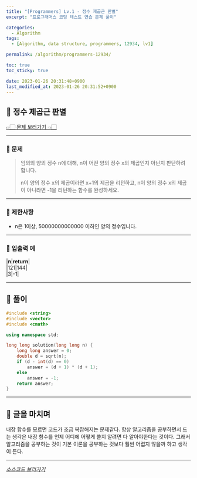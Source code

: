 ```yaml
---
title: "[Programmers] Lv.1 - 정수 제곱근 판별"
excerpt: "프로그래머스 코딩 테스트 연습 문제 풀이"

categories:
  - Algorithm
tags:
  - [Algorithm, data structure, programmers, 12934, lv1]

permalink: /algorithm/programmers-12934/

toc: true
toc_sticky: true

date: 2023-01-26 20:31:48+0900
last_modified_at: 2023-01-26 20:31:52+0900
---
```

 
## 👻 정수 제곱근 판별
[👉🏻 문제 보러가기 👈🏻](https://school.programmers.co.kr/learn/courses/30/lessons/12934?language=cpp)

***

### 🌱 문제
> 임의의 양의 정수 n에 대해, n이 어떤 양의 정수 x의 제곱인지 아닌지 판단하려 합니다.
>
> n이 양의 정수 x의 제곱이라면 x+1의 제곱을 리턴하고, n이 양의 정수 x의 제곱이 아니라면 -1을 리턴하는 함수를 완성하세요.

***

### 🌱 제한사항
- n은 1이상, 50000000000000 이하인 양의 정수입니다.

***

### 🌱 입출력 예

|**n**|**return**|   
|121|144|   
|3|-1|

***

## 👻 풀이

```c++
#include <string>
#include <vector>
#include <cmath>

using namespace std;

long long solution(long long n) {
    long long answer = 0;
    double d = sqrt(n);
    if (d - int(d) == 0) 
        answer = (d + 1) * (d + 1);
    else
        answer = -1;
    return answer;
}
```

***

## 👻 글을 마치며
내장 함수를 모르면 코드가 조금 복잡해지는 문제같다. 항상 알고리즘을 공부하면서 드는 생각은 내장 함수를 언제 어디에 어떻게 쓸지 알려면 다 알아야한다는 것이다. 그래서 알고리즘을 공부하는 것이 기본 이론을 공부하는 것보다 훨씬 어렵지 않을까 하고 생각이 든다.

***

_[소스코드 보러가기](https://github.com/choi-dan-di/algorithms/blob/main/Programmers/Lv1/12934.cpp)_